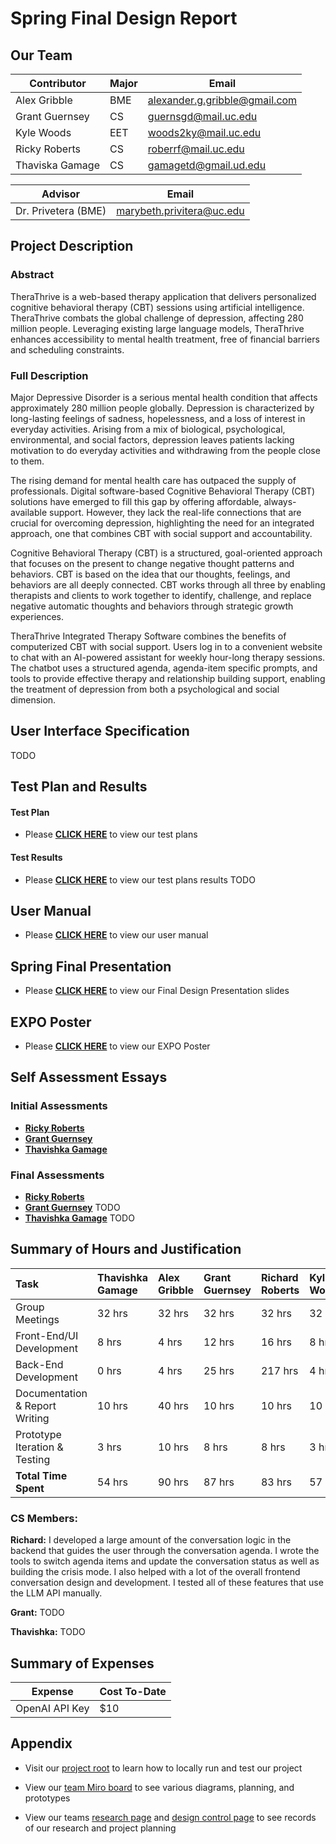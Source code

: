 # Spring Final Design Report

## Our Team

| Contributor | Major | Email |
| -------- | ------- | --------- |
| Alex Gribble | BME | alexander.g.gribble@gmail.com |
| Grant Guernsey | CS | guernsgd@mail.uc.edu |
| Kyle Woods | EET | woods2ky@mail.uc.edu |
| Ricky Roberts | CS | roberrf@mail.uc.edu |
| Thaviska Gamage | CS | gamagetd@gmail.ud.edu |

| Advisor   | Email |
| -------- | ------- |
| Dr. Privetera (BME) | marybeth.privitera@uc.edu |

## Project Description

### Abstract

TheraThrive is a web-based therapy application that delivers personalized cognitive behavioral therapy (CBT) sessions using artificial intelligence. TheraThrive combats the global challenge of depression, affecting 280 million people. Leveraging existing large language models, TheraThrive enhances accessibility to mental health treatment, free of financial barriers and scheduling constraints. 

### Full Description

Major Depressive Disorder is a serious mental health condition that affects approximately 280 million people globally. Depression is characterized by long-lasting feelings of sadness, hopelessness, and a loss of interest in everyday activities. Arising from a mix of biological, psychological, environmental, and social factors, depression leaves patients lacking motivation to do everyday activities and withdrawing from the people close to them.

The rising demand for mental health care has outpaced the supply of professionals. Digital software-based Cognitive Behavioral Therapy (CBT) solutions have emerged to fill this gap by offering affordable, always-available support. However, they lack the real-life connections that are crucial for overcoming depression, highlighting the need for an integrated approach, one that combines CBT with social support and accountability.

Cognitive Behavioral Therapy (CBT) is a structured, goal-oriented approach that focuses on the present to change negative thought patterns and behaviors. CBT is based on the idea that our thoughts, feelings, and behaviors are all deeply connected. CBT works through all three by enabling therapists and clients to work together to identify, challenge, and replace negative automatic thoughts and behaviors through strategic growth experiences.

TheraThrive Integrated Therapy Software combines the benefits of computerized CBT with social support. Users log in to a convenient website to chat with an AI-powered assistant for weekly hour-long therapy sessions. The chatbot uses a structured agenda, agenda-item specific prompts, and tools to provide effective therapy and relationship building support, enabling the treatment of depression from both a psychological and social dimension.

## User Interface Specification

TODO

## Test Plan and Results

#### Test Plan

- Please **[CLICK HERE](./Capstone%20Assignments/test-plan.pdf)** to view our test plans

#### Test Results
- Please **[CLICK HERE](./Capstone%20Assignments/test-plan-results.md)** to view our test plans results
TODO 

## User Manual

- Please **[CLICK HERE](./Capstone%20Assignments/user-manual.md)** to view our user manual

## Spring Final Presentation

- Please **[CLICK HERE](https://docs.google.com/presentation/d/1HjfVYjM1ogYfbkcPY43tCqF2tHPOz2h1h0XgWIBjppI/edit?slide=id.g331285a0348_0_0#slide=id.g331285a0348_0_0)** to view our Final Design Presentation slides

## EXPO Poster

- Please **[CLICK HERE](./expo-poster.pdf)** to view our EXPO Poster

## Self Assessment Essays

### Initial Assessments
- **[Ricky Roberts](https://github.com/thavishkagamage/Integrated-Therapy-Software/blob/main/Capstone%20Assignments/Individual_Capstone_Assessment_Richard_Roberts.pdf)**
- **[Grant Guernsey](https://github.com/thavishkagamage/Integrated-Therapy-Software/blob/main/Capstone%20Assignments/Individual%20Capstone%20Assessment%20Grant%20Guernsey.docx)**
- **[Thavishka Gamage](https://github.com/thavishkagamage/Integrated-Therapy-Software/blob/main/Capstone%20Assignments/Thavishka%20Gamage%20Resume.md)**

### Final Assessments
- **[Ricky Roberts](https://github.com/thavishkagamage/Integrated-Therapy-Software/blob/main/Capstone%20Assignments/roberrf-final-self-assessment.pdf)**
- **[Grant Guernsey]()** TODO
- **[Thavishka Gamage]()** TODO

## Summary of Hours and Justification

| Task                           | Thavishka Gamage   | Alex Gribble   | Grant Guernsey   | Richard Roberts   | Kyle Woods     |
|:-------------------------------|:-------------------|:---------------|:-----------------|:------------------|:---------------|
| Group Meetings                 | 32 hrs             | 32 hrs         | 32 hrs           | 32 hrs            | 32 hrs         |
| Front-End/UI Development       | 8 hrs              | 4 hrs          | 12 hrs           | 16 hrs            | 8 hrs          |
| Back-End Development           | 0 hrs              | 4 hrs          | 25 hrs           | 217 hrs            | 4 hrs          |
| Documentation & Report Writing | 10 hrs             | 40 hrs         | 10 hrs           | 10 hrs            | 10 hrs         |
| Prototype Iteration & Testing  | 3 hrs              | 10 hrs         | 8 hrs            | 8 hrs             | 3 hrs          |
| **Total Time Spent**           | 54 hrs             | 90 hrs         | 87 hrs           | 83 hrs            | 57 hrs         |

### CS Members: 

**Richard:** I developed a large amount of the conversation logic in the backend that guides the user through the conversation agenda. I wrote the tools to switch agenda items and update the conversation status as well as building the crisis mode. I also helped with a lot of the overall frontend conversation design and development. I tested all of these features that use the LLM API manually. 

**Grant:** TODO

**Thavishka:** TODO

## Summary of Expenses

| Expense   | Cost To-Date |
| -------- | ------- |
| OpenAI API Key | $10 |

## Appendix

- Visit our [project root](https://github.com/thavishkagamage/Integrated-Therapy-Software/tree/main/cbt_chatbot) to learn how to locally run and test our project

- View our [team Miro board](https://miro.com/app/board/uXjVKmxq8sQ=/?share_link_id=588768285443) to see various diagrams, planning, and prototypes

- View our teams [research page](https://coda.io/d/Integrated-Therapy-Software_doCHR_wuxkm/Research_sueSyJwZ#_luqySmtn) and [design control page](https://coda.io/d/Integrated-Therapy-Software_doCHR_wuxkm/Design-Control_suoPdlCN#_luu7By7U) to see records of our research and project planning

